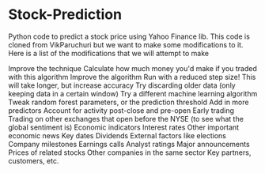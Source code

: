 # Stock-Prediction
Python code to predict a stock price using Yahoo Finance lib. This code is cloned from VikParuchuri but we want to make some modifications to it. 
Here is a list of the modifications that we will attempt to make

Improve the technique
Calculate how much money you'd make if you traded with this algorithm
Improve the algorithm
Run with a reduced step size! This will take longer, but increase accuracy
Try discarding older data (only keeping data in a certain window)
Try a different machine learning algorithm
Tweak random forest parameters, or the prediction threshold
Add in more predictors
Account for activity post-close and pre-open
Early trading
Trading on other exchanges that open before the NYSE (to see what the global sentiment is)
Economic indicators
Interest rates
Other important economic news
Key dates
Dividends
External factors like elections
Company milestones
Earnings calls
Analyst ratings
Major announcements
Prices of related stocks
Other companies in the same sector
Key partners, customers, etc.
